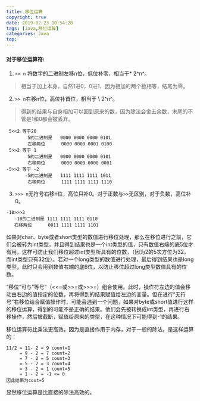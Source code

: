 ```yaml
---
title: 移位运算
copyright: true
date: 2019-02-23 10:54:28
tags: [Java,移位运算]
categories: Java
top:
---
```


#### 对于移位运算符:

1. `<< n` 将数字的二进制左移n位，低位补零，相当于\* 2^n^。
>相当于加上本身，自然1进0，0进1，因为相加的两个数相等，结尾为零。
2. `>> n`右移n位，高位补首位，相当于 \ 2^n^。
>得到的结果与自身相加可以回到原来的数，因为除法会舍去余数，末尾的不管是1和0都会被丢弃。

<!--more-->

```
 5<<2 等于20
        5的二进制是   0000 0000 0000 0101
        左移两位      0000 0000 0001 0100
 5>>2 等于 1
        5的二进制是   0000 0000 0000 0101
        右移两位      0000 0000 0000 0001
-5>>2 等于 -2
       -5的二进制是   1111 1111 1111 1011
        右移两位      1111 1111 1111 1110 
```

3. `>>> n`无符号右移n位，高位只补0。对于正数与`>>`无区别，对于负数，高位补0。

```
-10>>>2
   -10的二进制是 1111 1111 1111 0110
   右移两位      0011 1111 1111 1101
```

如果对char、byte或者short类型的数值进行移位处理，那么在移位进行之前，它们会被转为int类型，并且得到结果也是一个int类型的值，只有数值右端的底5位才有用，这样可防止我们移位超过int类型所具有的位数，（因为2的5次方位为32，而int类型只有32位）。若对一个long类型的数值进行处理，最后得到结果也是long类型，此时只会用到数值右端的底6位，以防止移位超过long类型数值具有的位数。

“移位”可与“等号”（<<=或>>=或>>>=）组合使用。此时，操作符左边的值会移动由右边的值指定的位数，再将得到的结果赋值给左边的变量。但在进行“无符号”右移位结合赋值操作时，可能会遇到一个问题，如果对byte或short值进行这样的移位运算，得到的可能不是正确的结果。他们会先被转换成int类型，再进行右移操作，然后被截断，赋值给原来的类型，在这种情况下可能得到-1的结果。

移位运算符比乘法更高效，因为是直接作用于内存，对于一般的除法，是这样运算的：

```
11/2 = 11- 2 = 9 count=1
     = 9 - 2 = 7 count=2
     = 7 - 2 = 5 count=3
     = 5 - 2 = 3 count=4
     = 3 - 2 = 1 count=5
     = 1 - 2 = -1 <= 0
因此结果为cout=5

```

显然移位运算是比直接的除法高效的。